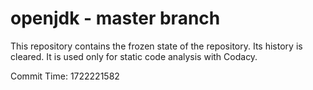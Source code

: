 # openjdk - master branch

This repository contains the frozen state of the repository.
Its history is cleared. It is used only for static code
analysis with Codacy.

Commit Time: 1722221582